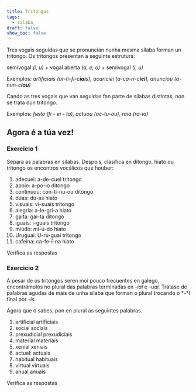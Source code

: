 ```yaml
---
title: Tritongos
tags:
  - silaba
draft: false
show_toc: false
---
```

Tres vogais seguidas que se pronuncian nunha mesma sílaba forman un tritongo. Os tritongos presentan a seguinte estrutura: 

semivogal *(i, u)* + vogal aberta *(a, e, o)* + semivogal *(i, u)*

Exemplos: *artificiais (ar-ti-fi-c**iai**s), acariciei (a-ca-ri-c**iei**), anunciou (a-nun-c**iou**)*

Cando as tres vogais que van seguidas fan parte de sílabas distintas, non se trata dun tritongo. 

Exemplos: *fieito (fi - ei - to), actuou (ac-tu-ou), raia (ra-ia)* 

## Agora é a túa vez!

### Exercicio 1

Separa as palabras en sílabas. Despois, clasifica en ditongo, hiato ou tritongo os encontros vocálicos que houber:

1. adecuei: <e-answer readonly>a-de-cuei</e-answer> <e-answer readonly>tritongo</e-answer>
2. apoio: <e-answer>a-po-io</e-answer> <e-answer>ditongo</e-answer>
3. continuou: <e-answer>con-ti-nu-ou</e-answer> <e-answer>ditongo</e-answer>
4. dúas: <e-answer>dú-as</e-answer> <e-answer>hiato</e-answer> 
5. visuais: <e-answer>vi-suais</e-answer> <e-answer>tritongo</e-answer>
6. alegría: <e-answer>a-le-grí-a</e-answer> <e-answer>hiato</e-answer>
7. gaita: <e-answer>gai-ta</e-answer> <e-answer>ditongo</e-answer>
8. iguais: <e-answer>i-guais</e-answer> <e-answer>tritongo</e-answer>
9. miúdo: <e-answer>mi-ú-do</e-answer> <e-answer>hiato</e-answer>
10. Uruguai: <e-answer>U-ru-guai</e-answer> <e-answer>tritongo</e-answer>
11. cafeína: <e-answer>ca-fe-í-na</e-answer> <e-answer>hiato</e-answer>

<e-validate>Verifica as respostas</e-validate>

### Exercicio 2

A pesar de os tritongos seren moi pouco frecuentes en galego, encontrámolos no plural das palabras terminadas en *\-ial* e *\-ual.* Trátase de palabras agudas de máis de unha sílaba que forman o plural trocando o *\-*l final por *\-is.*

Agora que o sabes, pon en plural as seguintes palabras. 

1. artificial <e-answer readonly>artificiais</e-answer> 
2. social <e-answer>sociais</e-answer>
3. prexudicial <e-answer>prexudiciais</e-answer>
4. material <e-answer>materiais</e-answer>
5. xenial <e-answer>xeniais</e-answer>
6. actual: <e-answer>actuais</e-answer>
7. habitual <e-answer>habituais</e-answer>
8. virtual <e-answer>virtuais</e-answer>
9. anual <e-answer>anuais</e-answer>

<e-validate>Verifica as respostas</e-validate>